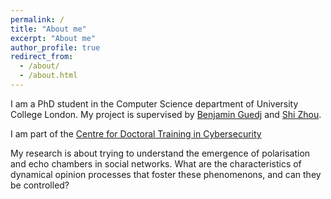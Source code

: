 ```yaml
---
permalink: /
title: "About me"
excerpt: "About me"
author_profile: true
redirect_from: 
  - /about/
  - /about.html
---
```


I am a PhD student in the Computer Science department of University College London. My project is supervised by [Benjamin Guedj](https://bguedj.github.io/) and [Shi Zhou](https://wp.cs.ucl.ac.uk/shizhou/).

I am part of the [Centre for Doctoral Training in Cybersecurity](https://www.ucl.ac.uk/computer-science/study/postgraduate-research/centre-doctoral-training-cybersecurity)
		
My research is about trying to understand the emergence of polarisation and echo chambers in social networks. What are the characteristics of dynamical opinion processes that foster these phenomenons, and can they be controlled?